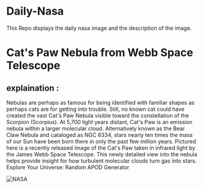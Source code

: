 # Daily-Nasa

This Repo displays the daily nasa image and the description of the image.

<!--NASA-->
# Cat's Paw Nebula from Webb Space Telescope
## explaination :

Nebulas are perhaps as famous for being identified with familiar shapes as perhaps cats are for getting into trouble.  Still, no known cat could have created the vast Cat's Paw Nebula visible toward the constellation of the Scorpion  (Scorpius).  At 5,700 light years distant, Cat's Paw is an emission nebula within a larger molecular cloud.  Alternatively known as the Bear Claw Nebula and cataloged as NGC 6334, stars nearly ten times the mass of our Sun have been born there in only the past few million years. Pictured here is a recently released image of the Cat's Paw taken in infrared light by the James Webb Space Telescope.  This newly detailed view into the nebula helps provide insight for how turbulent molecular clouds turn gas into stars.    Explore Your Universe: Random APOD Generator

![NASA](https://apod.nasa.gov/apod/image/2507/CatsPaw_Webb_960.jpg)
<!--/NASA-->